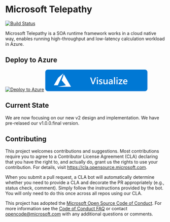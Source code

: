 # Microsoft Telepathy

[![Build Status](https://dev.azure.com/t-haiguo/TestProject/_apis/build/status/HyphonGuo.Telepathy?branchName=dev-integration)](https://dev.azure.com/t-haiguo/TestProject/_build/latest?definitionId=7&branchName=dev-integration)

Microsoft Telepathy is a SOA runtime framework works in a cloud native way, enables running high-throughput and low-latency calculation workload in Azure.

## Deploy to Azure

[![Deploy to Azure](https://aka.ms/deploytoazurebutton)](https://portal.azure.com/#create/Microsoft.Template/uri/https%3A%2F%2Fraw.githubusercontent.com%2FHyphonGuo%2FTelepathy%2Fdev-integration%2Fdeploy%2Fazuredeploy.release.json)
[![Visualize](https://raw.githubusercontent.com/Azure/azure-quickstart-templates/master/1-CONTRIBUTION-GUIDE/images/visualizebutton.svg?sanitize=true)](http://armviz.io/#/?load=https%3A%2F%2Fraw.githubusercontent.com%2FHyphonGuo%2FTelepathy%2Fdev-integration%2Fdeploy%2Fazuredeploy.release.json)

## Current State

We are now focusing on our new v2 design and implementation. We have pre-relased our v1.0.0.final version.

## Contributing

This project welcomes contributions and suggestions.  Most contributions require you to agree to a
Contributor License Agreement (CLA) declaring that you have the right to, and actually do, grant us
the rights to use your contribution. For details, visit <https://cla.opensource.microsoft.com>.

When you submit a pull request, a CLA bot will automatically determine whether you need to provide
a CLA and decorate the PR appropriately (e.g., status check, comment). Simply follow the instructions
provided by the bot. You will only need to do this once across all repos using our CLA.

This project has adopted the [Microsoft Open Source Code of Conduct](https://opensource.microsoft.com/codeofconduct/).
For more information see the [Code of Conduct FAQ](https://opensource.microsoft.com/codeofconduct/faq/) or
contact [opencode@microsoft.com](mailto:opencode@microsoft.com) with any additional questions or comments.

